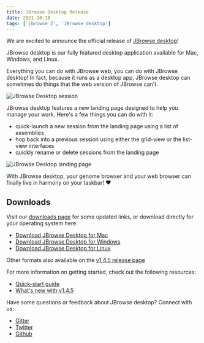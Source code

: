 ```yaml
---
title: JBrowse Desktop Release
date: 2021-10-18
tags: ['jbrowse 2', 'JBrowse desktop']
---
```


We are excited to announce the official release of [JBrowse desktop](https://github.com/GMOD/jbrowse-components/releases/tag/v1.4.5)!

JBrowse desktop is our fully featured desktop application available for Mac, Windows, and Linux.

Everything you can do with JBrowse web, you can do with JBrowse desktop! In fact, because it runs as a desktop app, JBrowse desktop can sometimes do things that the web version of JBrowse can't.

![JBrowse Desktop session](/img/desktop-session.png)

JBrowse desktop features a new landing page designed to help you manage your work.
Here's a few things you can do with it:

- quick-launch a new session from the landing page using a list of assemblies
- hop back into a previous session using either the grid-view or the list-view interfaces
- quickly rename or delete sessions from the landing page

![JBrowse Desktop landing page](/img/desktop-landing.png)

With JBrowse desktop, your genome browser and your web browser can finally live in harmony on your taskbar! :heart:

## Downloads

Visit our [downloads page](/jb2/download/) for some updated links, or download directly for your operating system here:

- [Download JBrowse Desktop for Mac](https://github.com/GMOD/jbrowse-components/releases/download/tag/v1.4.5/jbrowse-desktop-1.4.5-mac.dmg)
- [Download JBrowse Desktop for Windows](https://github.com/GMOD/jbrowse-components/releases/download/tag/v1.4.5/jbrowse-desktop-1.4.5-win.exe)
- [Download JBrowse Desktop for Linux](https://github.com/GMOD/jbrowse-components/releases/download/tag/v1.4.5/jbrowse-desktop-1.4.5-linux.AppImage)

Other formats also available on the [v1.4.5 release page](https://github.com/GMOD/jbrowse-components/releases/tag/v1.4.5)

For more information on getting started, check out the following resources:

- [Quick-start guide](/docs/quickstart_desktop/)
- [What's new with v1.4.5](https://github.com/GMOD/jbrowse-components/releases/tag/v1.4.5)

Have some questions or feedback about JBrowse desktop? Connect with us:

- [Gitter](https://gitter.im/GMOD/jbrowse2)
- [Twitter](https://twitter.com/usejbrowse)
- [Github](https://github.com/GMOD/jbrowse-components)

